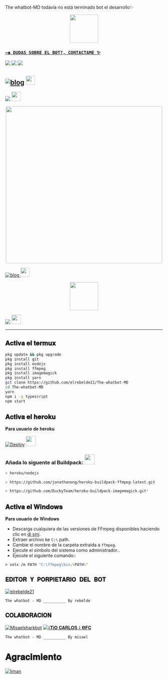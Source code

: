 The whatbot-MD todavía no está terminado bot el desarrollo✨

<p align="center"> 
  <a href="https://github.com/elrebelde21"><img src="http://readme-typing-svg.herokuapp.com?font=mono&size=17&duration=4000&color=F7B11B&center=falso&vCenter=falso&lines=The+ WhatBot-MD++%F0%9F%92%96;Gracias+por+visitar+este+repositorio.+%F0%9F%92%96" height="90px"
</p>

### `—◉ DUDAS SOBRE EL BOT?, CONTACTAME ✨`
<a href="http://wa.me/56977774748" target="blank"><img src="https://img.shields.io/badge/creador-25D366?style=for-the-badge&logo=whatsapp&logoColor=white" /></a>
<a href="http://wa.me/51935116539" target="blank"><img src="https://img.shields.io/badge/desarrollo¹-25D366?style=for-the-badge&logo=whatsapp&logoColor=white" /></a>
<a href="http://wa.me/5218992059110" target="blank"><img src="https://img.shields.io/badge/desarrollo²-25D366?style=for-the-badge&logo=whatsapp&logoColor=white" /></a>


[![blog](https://img.shields.io/badge/Grupo-25D366?style=for-the-badge&logo=whatsapp&logoColor=white 
)](https://chat.whatsapp.com/Byyrc8RJnUkJw6vvUgsbDF)  <a href="https://chat.whatsapp.com/Byyrc8RJnUkJw6vvUgsbDF"> <img src="https://upload.wikimedia.org/wikipedia/commons/thumb/1/19/WhatsApp_logo-color-vertical.svg/1200px-WhatsApp_logo-color-vertical.svg.png" height="29px"></a>
---------

<p align="hihg">   
<a href="https://facebook.com/groups/721802642266362" target="_blank"> <img src="https://img.shields.io/badge/-grupo asistencia facebook-%23E4405F?style=for-the-badge&logo=facebook&logoColor=blue" target="_blank"></a> <img src="https://github.com/siegrin/siegrin/blob/main/Assets/Handshake.gif" height="30px">

<p align="center">
<img src="https://telegra.ph/file/fed1c9d94b37511e570d5.mp4" alt="" width="500"/>

[![blog](https://img.shields.io/badge/YouTube-FF0000?style=for-the-badge&logo=youtube&logoColor=white)
](https://youtu.be/8Tml7lGcV-w)  <img src="https://github.com/siegrin/siegrin/blob/main/Assets/powerup.gif" height="29px">

<p align="center"> 
  <a href="https://github.com/elrebelde21"><img src="http://readme-typing-svg.herokuapp.com?font=mono&size=17&duration=4000&color=F7B11B&center=falso&vCenter=falso&lines=pagina++%F0%9F%92%96;quiere+tener+un+bot+activo+24/7+adicnodes..+%F0%9F%92%96" height="90px"
</p>

<p align="hihg">   
<a href="https://portal.acidicnodes.com" target="_blank"> <img src="https://img.shields.io/badge/-AcidicNodes-%23E4405F?style=for-the-badge&logo=acidicnodes&logoColor=black" target="_blank"></a> <img src="https://github.com/siegrin/siegrin/blob/main/Assets/Handshake.gif" height="30px">


---------

## 𝐀𝐜𝐭𝐢𝐯𝐚 𝐞𝐥 𝐭𝐞𝐫𝐦𝐮𝐱
```bash
pkg update && pkg upgrade
pkg install git
pkg install nodejs
pkg install ffmpeg
pkg install imagemagick
pkg install yarn
git clone https://github.com/elrebelde21/The-whatbot-MD
cd The-whatbot-MD
yarn
npm i -g typescript
npm start 
```

## 𝐀𝐜𝐭𝐢𝐯𝐚 𝐞𝐥 𝐡𝐞𝐫𝐨𝐤𝐮
𝐏𝐚𝐫𝐚 𝐮𝐬𝐮𝐚𝐫𝐢𝐨 𝐝𝐞 𝐡𝐞𝐫𝐨𝐤𝐮

[![Deploy](https://www.herokucdn.com/deploy/button.svg)](https://heroku.com/deploy?template=https://github.com/elrebelde21/The-whatbot-MD) <img src="https://c.tenor.com/OIc0cAei3dwAAAAd/gato-baile.gif" height="32px">
### Añada lo siguente al Buildpack: <img src="https://cdn-0.emojis.wiki/emoji-pics/microsoft/backhand-index-pointing-down-microsoft.png" height="32px">
```bash
> heroku/nodejs
```
```bash
> https://github.com/jonathanong/heroku-buildpack-ffmpeg-latest.git
```
```bash
> https://github.com/DuckyTeam/heroku-buildpack-imagemagick.git*
```

## 𝐀𝐜𝐭𝐢𝐯𝐚 𝐞𝐥 𝐖𝐢𝐧𝐝𝐨𝐰𝐬
𝐏𝐚𝐫𝐚 𝐮𝐬𝐮𝐚𝐫𝐢𝐨 𝐝𝐞 𝐖𝐢𝐧𝐝𝐨𝐰𝐬

* Descarga cualquiera de las versiones de FFmpeg disponibles haciendo clic en [di sini](https://www.gyan.dev/ffmpeg/builds/).
* Extraer archivo ke `C:\` path.
* Cambie el nombre de la carpeta extraída a `ffmpeg`.
* Ejecute el símbolo del sistema como administrador..
* Ejecute el siguiente comando::
```cmd
> setx /m PATH "C:\ffmpeg\bin;%PATH%"

```
## `𝐄𝐃𝐈𝐓𝐎𝐑 𝐘 𝐏𝐎𝐑𝐏𝐈𝐄𝐓𝐀𝐑𝐈𝐎 𝐃𝐄𝐋 𝐁𝐎𝐓` 
[![elrebelde21](https://github.com/elrebelde21.png?size=100)](https://github.com/elrebelde21) 
  

`The whatbot - MD __________ By rebelde`


## `𝐂𝐎𝐋𝐀𝐁𝐎𝐑𝐀𝐂𝐈𝐎𝐍` 
[![Misaelsharkbot](https://github.com/Misaelsharkbot.png?size=100)](https://github.com/Misaelsharkbot)
[![⸸𝐓𝐢𝐎  𝐂𝐀𝐑𝐋𝐎𝐒  ⸸ 𝚯𝐅𝐂](https://github.com/Bottiocarlos.png?size=100)](https://github.com/Bottiocarlos)

`The whatbot - MD __________ By misael`

# 𝐀𝐠𝐫𝐚𝐜𝐢𝐦𝐢𝐞𝐧𝐭𝐨 
[![liman](https://github.com/ilmanhdyt.png?size=100)](https://github.com/ilmanhdyt)   
